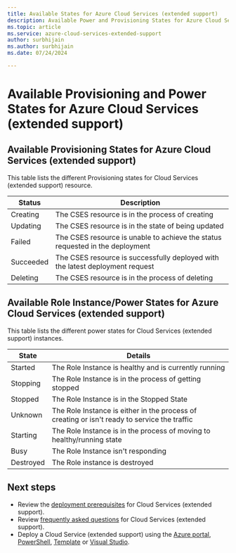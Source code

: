 ```yaml
---
title: Available States for Azure Cloud Services (extended support)
description: Available Power and Provisioning States for Azure Cloud Services (extended support)
ms.topic: article
ms.service: azure-cloud-services-extended-support
author: surbhijain
ms.author: surbhijain
ms.date: 07/24/2024

---
```

# Available Provisioning and Power States for Azure Cloud Services (extended support)

## Available Provisioning States for Azure Cloud Services (extended support)

This table lists the different Provisioning states for Cloud Services (extended support) resource. 

| Status |  Description | 
|---|---|
|Creating|The CSES resource is in the process of creating|
|Updating|The CSES resource is in the state of being updated|
|Failed|The CSES resource is unable to achieve the status requested in the deployment|
|Succeeded|The CSES resource is successfully deployed with the latest deployment request|
|Deleting|The CSES resource is in the process of deleting|

## Available Role Instance/Power States for Azure Cloud Services (extended support)

This table lists the different power states for Cloud Services (extended support) instances. 

|State|Details|
|---|---|
|Started|The Role Instance is healthy and is currently running|
|Stopping|The Role Instance is in the process of getting stopped|
|Stopped|The Role Instance is in the Stopped State|
|Unknown|The Role Instance is either in the process of creating or isn't ready to service the traffic|
|Starting|The Role Instance is in the process of moving to healthy/running state|
|Busy|The Role Instance isn't responding|
|Destroyed|The Role instance is destroyed|


## Next steps 
- Review the [deployment prerequisites](deploy-prerequisite.md) for Cloud Services (extended support).
- Review [frequently asked questions](faq.yml) for Cloud Services (extended support).
- Deploy a Cloud Service (extended support) using the [Azure portal](deploy-portal.md), [PowerShell](deploy-powershell.md), [Template](deploy-template.md) or [Visual Studio](deploy-visual-studio.md).
